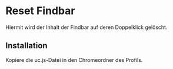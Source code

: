 # Reset Findbar

Hiermit wird der Inhalt der Findbar auf deren Doppelklick gelöscht.

## Installation
Kopiere die uc.js-Datei in den Chromeordner des Profils.